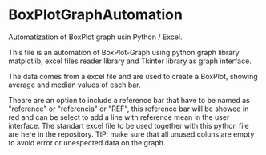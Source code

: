 # BoxPlotGraphAutomation

Automatization of BoxPlot graph usin Python / Excel.

This file is an automation of BoxPlot-Graph using python graph library matplotlib, excel files reader library and Tkinter library as graph interface. 

The data comes from a excel file and are used to create a BoxPlot, showing average and median values of each bar. 

Theare are an option to include a reference bar that have to be named as "reference" or "referencia" or "REF", this reference bar will be showed in red and can be select to add a line with reference mean in the user interface. The standart excel file to be used together with this python file are here in the repository. 
TIP: make sure that all unused coluns are empty to avoid error or unespected data on the graph.
